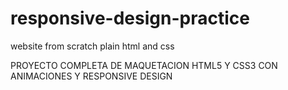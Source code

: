 # responsive-design-practice
website from scratch plain html and css

PROYECTO COMPLETA DE MAQUETACION HTML5 Y CSS3 CON ANIMACIONES Y RESPONSIVE DESIGN
